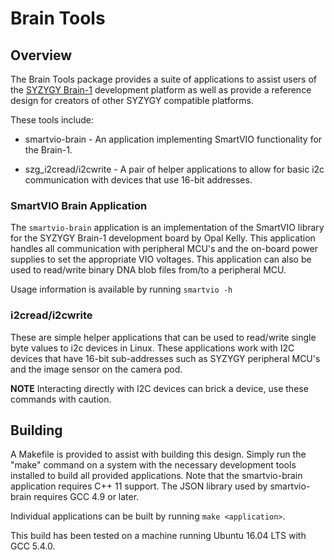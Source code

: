 # Brain Tools

## Overview

The Brain Tools package provides a suite of applications to assist users
of the [SYZYGY Brain-1](http://syzygyfpga.io/hub/) development platform
as well as provide a reference design for creators of other SYZYGY
compatible platforms.

These tools include:

- smartvio-brain - An application implementing SmartVIO functionality for
the Brain-1.

- szg\_i2cread/i2cwrite - A pair of helper applications to allow for basic
i2c communication with devices that use 16-bit addresses.

### SmartVIO Brain Application

The `smartvio-brain` application is an implementation of the SmartVIO library
for the SYZYGY Brain-1 development board by Opal Kelly. This application
handles all communication with peripheral MCU's and the on-board power
supplies to set the appropriate VIO voltages. This application can also be
used to read/write binary DNA blob files from/to a peripheral MCU.

Usage information is available by running `smartvio -h`

### i2cread/i2cwrite

These are simple helper applications that can be used to read/write single
byte values to i2c devices in Linux. These applications work with I2C devices
that have 16-bit sub-addresses such as SYZYGY peripheral MCU's and the
image sensor on the camera pod.

**NOTE** Interacting directly with I2C devices can brick a device, use these
commands with caution.

## Building

A Makefile is provided to assist with building this design. Simply run the
"make" command on a system with the necessary development tools installed to
build all provided applications. Note that the smartvio-brain application
requires C++ 11 support. The JSON library used by smartvio-brain requires
GCC 4.9 or later.

Individual applications can be built by running `make <application>`.

This build has been tested on a machine running Ubuntu 16.04 LTS with
GCC 5.4.0.
